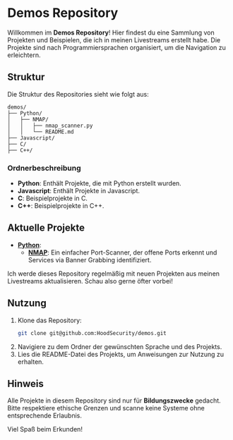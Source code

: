 
# Demos Repository

Willkommen im **Demos Repository**! Hier findest du eine Sammlung von Projekten und Beispielen, die ich in meinen Livestreams erstellt habe. Die Projekte sind nach Programmiersprachen organisiert, um die Navigation zu erleichtern.

## Struktur

Die Struktur des Repositories sieht wie folgt aus:

```
demos/
├── Python/
│   ├── NMAP/
│   │   ├── nmap_scanner.py
│   │   └── README.md
├── Javascript/
├── C/
├── C++/
```

### Ordnerbeschreibung

- **Python**: Enthält Projekte, die mit Python erstellt wurden.
- **Javascript**: Enthält Projekte in Javascript.
- **C**: Beispielprojekte in C.
- **C++**: Beispielprojekte in C++.

## Aktuelle Projekte

- **[Python](https://github.com/HoodSecurity/demos/tree/main/Python/)**:
  - **[NMAP](https://github.com/HoodSecurity/demos/tree/main/Python/Nmap)**: Ein einfacher Port-Scanner, der offene Ports erkennt und Services via Banner Grabbing identifiziert.

Ich werde dieses Repository regelmäßig mit neuen Projekten aus meinen Livestreams aktualisieren. Schau also gerne öfter vorbei!

## Nutzung

1. Klone das Repository:
   ```bash
   git clone git@github.com:HoodSecurity/demos.git
   ```
2. Navigiere zu dem Ordner der gewünschten Sprache und des Projekts.
3. Lies die README-Datei des Projekts, um Anweisungen zur Nutzung zu erhalten.

## Hinweis

Alle Projekte in diesem Repository sind nur für **Bildungszwecke** gedacht. Bitte respektiere ethische Grenzen und scanne keine Systeme ohne entsprechende Erlaubnis.

Viel Spaß beim Erkunden!
